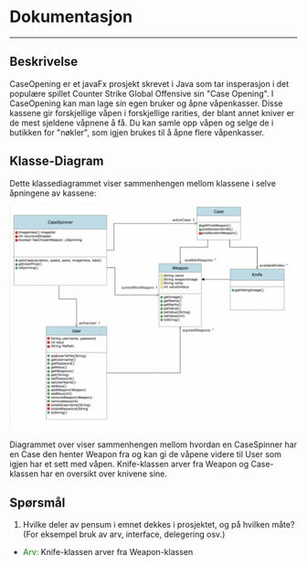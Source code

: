 # Dokumentasjon
---
## Beskrivelse
CaseOpening er et javaFx prosjekt skrevet i Java som tar insperasjon i det populære spillet Counter Strike Global Offensive sin "Case Opening". I CaseOpening kan man lage sin egen bruker og åpne våpenkasser. Disse kassene gir forskjellige våpen i forskjellige rarities, der blant annet kniver er de mest sjeldene våpnene å få. Du kan samle opp våpen og selge de i butikken for "nøkler", som igjen brukes til å åpne flere våpenkasser.

## Klasse-Diagram
Dette klassediagrammet viser sammenhengen mellom klassene i selve åpningene av kassene:

![Bilde av et klasseDiagram](/images/KlasseDiagram.png)

Diagrammet over viser sammenhengen mellom hvordan en CaseSpinner har en Case den henter Weapon fra og kan gi de våpene videre til User som igjen har et sett med våpen. Knife-klassen arver fra Weapon og Case-klassen har en oversikt over knivene sine.

## Spørsmål
1. Hvilke deler av pensum i emnet dekkes i prosjektet, og på hvilken måte? (For
eksempel bruk av arv, interface, delegering osv.)
* <span style="color: green">Arv:</span> Knife-klassen arver fra Weapon-klassen

